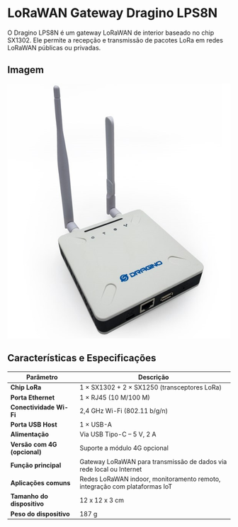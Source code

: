 # LoRaWAN Gateway Dragino LPS8N

O Dragino LPS8N é um gateway LoRaWAN de interior baseado no chip SX1302. Ele permite a recepção e transmissão de pacotes LoRa em redes LoRaWAN públicas ou privadas.

## Imagem

![Dragino LPS8N](dragino.jpg)

## Características e Especificações

| Parâmetro                          | Descrição                                                                  |
|-----------------------------------|----------------------------------------------------------------------------|
| **Chip LoRa**                     | 1 × SX1302 + 2 × SX1250 (transceptores LoRa)                              |
| **Porta Ethernet**                | 1 × RJ45 (10 M/100 M)                                                        |
| **Conectividade Wi-Fi**          | 2,4 GHz Wi-Fi (802.11 b/g/n)                                               |
| **Porta USB Host**               | 1 × USB-A                                                                  |
| **Alimentação**                   | Via USB Tipo-C – 5 V, 2 A                                                    |
| **Versão com 4G (opcional)**      | Suporte a módulo 4G opcional                                              |
| **Função principal**              | Gateway LoRaWAN para transmissão de dados via rede local ou Internet      |
| **Aplicações comuns**            | Redes LoRaWAN indoor, monitoramento remoto, integração com plataformas IoT |
| **Tamanho do dispositivo**        | 12 x 12 x 3 cm                                                             |
| **Peso do dispositivo**           | 187 g 
